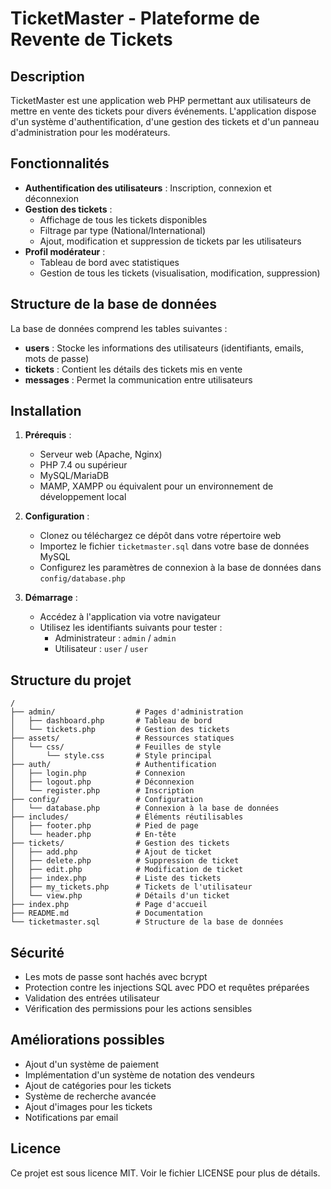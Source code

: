 # TicketMaster - Plateforme de Revente de Tickets

## Description

TicketMaster est une application web PHP permettant aux utilisateurs de mettre en vente des tickets pour divers événements. L'application dispose d'un système d'authentification, d'une gestion des tickets et d'un panneau d'administration pour les modérateurs.

## Fonctionnalités

- **Authentification des utilisateurs** : Inscription, connexion et déconnexion
- **Gestion des tickets** : 
  - Affichage de tous les tickets disponibles
  - Filtrage par type (National/International)
  - Ajout, modification et suppression de tickets par les utilisateurs
- **Profil modérateur** :
  - Tableau de bord avec statistiques
  - Gestion de tous les tickets (visualisation, modification, suppression)

## Structure de la base de données

La base de données comprend les tables suivantes :

- **users** : Stocke les informations des utilisateurs (identifiants, emails, mots de passe)
- **tickets** : Contient les détails des tickets mis en vente
- **messages** : Permet la communication entre utilisateurs

## Installation

1. **Prérequis** :
   - Serveur web (Apache, Nginx)
   - PHP 7.4 ou supérieur
   - MySQL/MariaDB
   - MAMP, XAMPP ou équivalent pour un environnement de développement local

2. **Configuration** :
   - Clonez ou téléchargez ce dépôt dans votre répertoire web
   - Importez le fichier `ticketmaster.sql` dans votre base de données MySQL
   - Configurez les paramètres de connexion à la base de données dans `config/database.php`

3. **Démarrage** :
   - Accédez à l'application via votre navigateur
   - Utilisez les identifiants suivants pour tester :
     - Administrateur : `admin` / `admin`
     - Utilisateur : `user` / `user`

## Structure du projet

```
/
├── admin/                  # Pages d'administration
│   ├── dashboard.php       # Tableau de bord
│   └── tickets.php         # Gestion des tickets
├── assets/                 # Ressources statiques
│   └── css/                # Feuilles de style
│       └── style.css       # Style principal
├── auth/                   # Authentification
│   ├── login.php           # Connexion
│   ├── logout.php          # Déconnexion
│   └── register.php        # Inscription
├── config/                 # Configuration
│   └── database.php        # Connexion à la base de données
├── includes/               # Éléments réutilisables
│   ├── footer.php          # Pied de page
│   └── header.php          # En-tête
├── tickets/                # Gestion des tickets
│   ├── add.php             # Ajout de ticket
│   ├── delete.php          # Suppression de ticket
│   ├── edit.php            # Modification de ticket
│   ├── index.php           # Liste des tickets
│   ├── my_tickets.php      # Tickets de l'utilisateur
│   └── view.php            # Détails d'un ticket
├── index.php               # Page d'accueil
├── README.md               # Documentation
└── ticketmaster.sql        # Structure de la base de données
```

## Sécurité

- Les mots de passe sont hachés avec bcrypt
- Protection contre les injections SQL avec PDO et requêtes préparées
- Validation des entrées utilisateur
- Vérification des permissions pour les actions sensibles

## Améliorations possibles

- Ajout d'un système de paiement
- Implémentation d'un système de notation des vendeurs
- Ajout de catégories pour les tickets
- Système de recherche avancée
- Ajout d'images pour les tickets
- Notifications par email

## Licence

Ce projet est sous licence MIT. Voir le fichier LICENSE pour plus de détails.